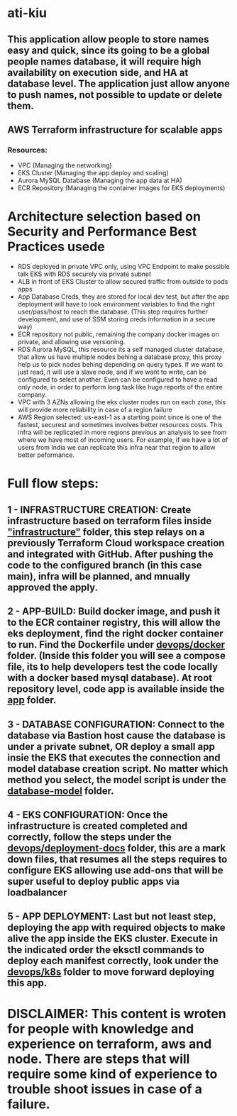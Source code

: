 # **ati-kiu**

## This application allow people to store names easy and quick, since its going to be a global people names database, it will require high availability on execution side, and HA at database level. The application just allow anyone to push names, not possible to update or delete them. 

## AWS Terraform infrastructure for scalable apps

### Resources:
+ VPC                        (Managing the networking)
+ EKS Cluster                (Managing the app deploy and scaling)
+ Aurora MySQL Database       (Managing the app data at HA)
+ ECR Repository             (Managing the container images for EKS deployments)


# Architecture selection based on Security and Performance Best Practices usede

+ RDS deployed in private VPC only, using VPC Endpoint to make possible talk EKS with RDS securely via private subnet
+ ALB in front of EKS Cluster to allow secured traffic from outside to pods apps
+ App Database Creds, they are stored for local dev test, but after the app deployment will have to look environment variables to find the right user/pass/host to reach the database. (This step requires further development, and use of SSM storing creds information in a secure way)
+ ECR repository not public, remaining the company docker images on private, and allowing use versioning.
+ RDS Aurora MySQL, this resource its a self managed cluster database, that allow us have multiple nodes behing a database proxy, this proxy help us to pick nodes behing depending on query types. If we want to just read, it will use a slave node, and if we want to write, can be configured to select another. Even can be configured to have a read only node, in order to perform long task like huge reports of the entire company. 
+ VPC with 3 AZNs allowing the eks cluster nodes run on each zone, this will provide more reliability in case of a region failure
+ AWS Region selected: us-east-1 as a starting point since is one of the fastest, securest and sometimes involves better resources costs. This infra will be replicated in more regions previous an analysis to see from where we have most of incoming users. For example, if we have a lot of users from India we can replicate this infra near that region to allow better peformance. 

# Full flow steps:

## 1 - INFRASTRUCTURE CREATION: Create infrastructure based on terraform files inside ["infrastructure"](https://github.com/TitoFigueroa/ati-kiu/main/infrastructure) folder, this step relays on a previously Terraform Cloud workspace creation and integrated with GitHub. After pushing the code to the configured branch (in this case main), infra will be planned, and mnually approved the apply.

## 2 - APP-BUILD: Build docker image, and push it to the ECR container registry, this will allow the eks deployment, find the right docker container to run. Find the Dockerfile under [devops/docker](https://github.com/TitoFigueroa/ati-kiu/main/devops/docker) folder. (Inside this folder you will see a compose file, its to help developers test the code locally with a docker based mysql database). At root repository level, code app is available inside the [app](https://https://github.com/TitoFigueroa/ati-kiu/main/app) folder.

## 3 - DATABASE CONFIGURATION: Connect to the database via Bastion host cause the database is under a private subnet, OR deploy a small app insie the EKS that executes the connection and model database creation script. No matter which method you select, the model script is under the [database-model](https://https://github.com/TitoFigueroa/ati-kiu/main/database-model) folder.

## 4 - EKS CONFIGURATION: Once the infrastructure is created completed and correctly, follow the steps under the [devops/deployment-docs](https://https://github.com/TitoFigueroa/ati-kiu/main/devops/deployment-docs) folder, this are a mark down files, that resumes all the steps requires to configure EKS allowing use add-ons that will be super useful to deploy public apps via loadbalancer

## 5 - APP DEPLOYMENT: Last but not least step, deploying the app with required objects to make alive the app inside the EKS cluster. Execute in the indicated order the eksctl commands to deploy each manifest correctly, look under the [devops/k8s](https://https://github.com/TitoFigueroa/ati-kiu/main/devops/k8s) folder to move forward deploying this app.





# **DISCLAIMER**: This content is wroten for people with knowledge and experience on terraform, aws and node. There are steps that will require some kind of experience to trouble shoot issues in case of a failure. 